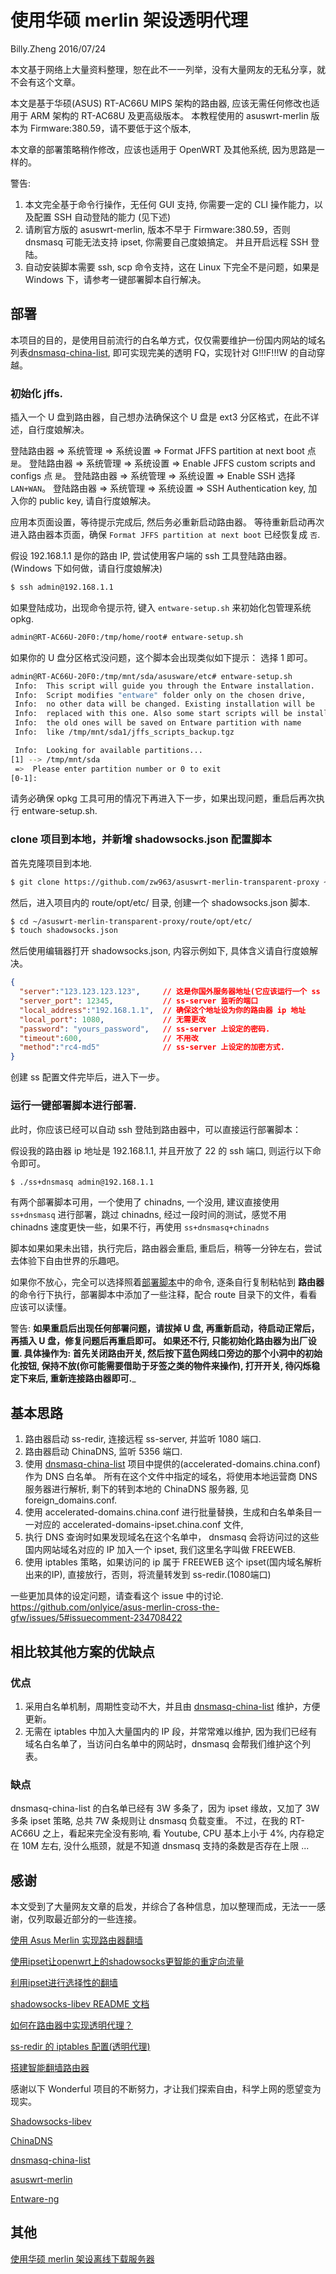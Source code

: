 # 使用华硕 merlin 架设透明代理

Billy.Zheng 2016/07/24

本文基于网络上大量资料整理，恕在此不一一列举，没有大量网友的无私分享，就不会有这个文章。

本文是基于华硕(ASUS) RT-AC66U MIPS 架构的路由器, 应该无需任何修改也适用于 ARM 架构的 RT-AC68U 及更高级版本。
本教程使用的 asuswrt-merlin 版本为 Firmware:380.59，请不要低于这个版本, 

本文章的部署策略稍作修改，应该也适用于 OpenWRT 及其他系统, 因为思路是一样的。

警告:

1. 本文完全基于命令行操作，无任何 GUI 支持, 你需要一定的 CLI 操作能力，以及配置 SSH 自动登陆的能力 (见下述)
2. 请刷官方版的 asuswrt-merlin, 版本不早于 Firmware:380.59，否则 dnsmasq 可能无法支持 ipset, 你需要自己度娘搞定。
   并且开启远程 SSH 登陆。
3. 自动安装脚本需要 ssh, scp 命令支持，这在 Linux 下完全不是问题，如果是 Windows 下，请参考一键部署脚本自行解决。

## 部署
本项目的目的，是使用目前流行的白名单方式，仅仅需要维护一份国内网站的域名列表[dnsmasq-china-list](https://github.com/felixonmars/dnsmasq-china-list),
即可实现完美的透明 FQ，实现针对 G!!!F!!!W 的自动穿越。

### 初始化 jffs.

插入一个 U 盘到路由器，自己想办法确保这个 U 盘是 ext3 分区格式，在此不详述，自行度娘解决。

登陆路由器 => 系统管理 => 系统设置 => Format JFFS partition at next boot 点 `是`。
登陆路由器 => 系统管理 => 系统设置 => Enable JFFS custom scripts and configs 点 `是`。
登陆路由器 => 系统管理 => 系统设置 =>  Enable SSH 选择 `LAN+WAN`。
登陆路由器 => 系统管理 => 系统设置 =>  SSH Authentication key, 加入你的 public key, 请自行度娘解决。

应用本页面设置，等待提示完成后, 然后务必重新启动路由器。
等待重新启动再次进入路由器本页面，确保 `Format JFFS partition at next boot` 已经恢复成 `否`.

假设 192.168.1.1 是你的路由 IP, 尝试使用客户端的 ssh 工具登陆路由器。(Windows 下如何做，请自行度娘解决)

```sh
$ ssh admin@192.168.1.1
```

如果登陆成功，出现命令提示符, 键入 `entware-setup.sh` 来初始化包管理系统 opkg.

```sh
admin@RT-AC66U-20F0:/tmp/home/root# entware-setup.sh
```

如果你的 U 盘分区格式没问题，这个脚本会出现类似如下提示： 选择 1 即可。

```sh
admin@RT-AC66U-20F0:/tmp/mnt/sda/asusware/etc# entware-setup.sh
 Info:  This script will guide you through the Entware installation.
 Info:  Script modifies "entware" folder only on the chosen drive,
 Info:  no other data will be changed. Existing installation will be
 Info:  replaced with this one. Also some start scripts will be installed,
 Info:  the old ones will be saved on Entware partition with name
 Info:  like /tmp/mnt/sda1/jffs_scripts_backup.tgz

 Info:  Looking for available partitions...
[1] --> /tmp/mnt/sda
 =>  Please enter partition number or 0 to exit
[0-1]: 
```

请务必确保 opkg 工具可用的情况下再进入下一步，如果出现问题，重启后再次执行 entware-setup.sh.

### clone 项目到本地，并新增 shadowsocks.json 配置脚本

首先克隆项目到本地.

```sh
$ git clone https://github.com/zw963/asuswrt-merlin-transparent-proxy ~/
```

然后，进入项目内的 route/opt/etc/ 目录, 创建一个 shadowsocks.json 脚本.

```sh
$ cd ~/asuswrt-merlin-transparent-proxy/route/opt/etc/
$ touch shadowsocks.json
```

然后使用编辑器打开 shadowsocks.json, 内容示例如下, 具体含义请自行度娘解决。

```json
{
  "server":"123.123.123.123",     // 这是你国外服务器地址(它应该运行一个 ss server)
  "server_port": 12345,           // ss-server 监听的端口
  "local_address":"192.168.1.1",  // 确保这个地址设为你的路由器 ip 地址
  "local_port": 1080,             // 无需更改
  "password": "yours_password",   // ss-server 上设定的密码.
  "timeout":600,                  // 不用改
  "method":"rc4-md5"              // ss-server 上设定的加密方式.
}
```

创建 ss 配置文件完毕后，进入下一步。

### 运行一键部署脚本进行部署. 

此时，你应该已经可以自动 ssh 登陆到路由器中，可以直接运行部署脚本：


假设我的路由器 ip 地址是 192.168.1.1, 并且开放了 22 的 ssh 端口, 则运行以下命令即可。

```sh
$ ./ss+dnsmasq admin@192.168.1.1
```

有两个部署脚本可用，一个使用了 chinadns, 一个没用, 建议直接使用 `ss+dnsmasq` 进行部署，跳过 chinadns,
经过一段时间的测试，感觉不用 chinadns 速度更快一些，如果不行，再使用 `ss+dnsmasq+chinadns`　

脚本如果如果未出错，执行完后，路由器会重启, 重启后，稍等一分钟左右，尝试去体验下自由世界的乐趣吧。

如果你不放心，完全可以选择照着[部署脚本](https://github.com/zw963/asuswrt-merlin-transparent-proxy/blob/master/ss+dnsmasq)中的命令,
逐条自行复制粘帖到 __路由器__ 的命令行下执行，部署脚本中添加了一些注释，配合 route 目录下的文件，看看应该可以读懂。

警告: __如果重启后出现任何部署问题，请拔掉 U 盘, 再重新启动，待启动正常后，再插入 U 盘，修复问题后再重启即可。
如果还不行, 只能初始化路由器为出厂设置. 具体操作为: 首先关闭路由开关, 然后按下蓝色网线口旁边的那个小洞中的初始化按钮,
保持不放(你可能需要借助于牙签之类的物件来操作), 打开开关, 待闪烁稳定下来后, 重新连接路由器即可.___

## 基本思路

1. 路由器启动 ss-redir, 连接远程 ss-server, 并监听 1080 端口.
2. 路由器启动 ChinaDNS, 监听 5356 端口.
3. 使用 [dnsmasq-china-list](https://github.com/felixonmars/dnsmasq-china-list) 项目中提供的(accelerated-domains.china.conf) 作为 DNS 白名单。
   所有在这个文件中指定的域名，将使用本地运营商 DNS 服务器进行解析, 剩下的转到本地的 ChinaDNS 服务器, 见 foreign_domains.conf.
4. 使用 accelerated-domains.china.conf 进行批量替换，生成和白名单条目一一对应的 accelerated-domains-ipset.china.conf 文件, 
5. 执行 DNS 查询时如果发现域名在这个名单中，   dnsmasq 会将访问过的这些国内网站域名对应的 IP 加入一个 ipset, 我们这里名字叫做 FREEWEB.
6. 使用 iptables 策略，如果访问的 ip 属于 FREEWEB 这个 ipset(国内域名解析出来的IP), 直接放行，否则，将流量转发到 ss-redir.(1080端口)


一些更加具体的设定问题，请查看这个 issue 中的讨论. https://github.com/onlyice/asus-merlin-cross-the-gfw/issues/5#issuecomment-234708422

## 相比较其他方案的优缺点

### 优点
1. 采用白名单机制，周期性变动不大，并且由 [dnsmasq-china-list](https://github.com/felixonmars/dnsmasq-china-list) 维护，方便更新。
2. 无需在 iptables 中加入大量国内的 IP 段，并常常难以维护, 因为我们已经有域名白名单了，当访问白名单中的网站时，dnsmasq 会帮我们维护这个列表。

### 缺点
dnsmasq-china-list 的白名单已经有 3W 多条了，因为 ipset 缘故，又加了 3W 多条 ipset 策略, 总共 7W 条规则让 dnsmasq 负载变重。
不过，在我的 RT-AC66U 之上，看起来完全没有影响, 看 Youtube, CPU 基本上小于 4%, 内存稳定在 10M 左右, 没什么瓶颈，就是不知道 dnsmasq 支持的条数是否存在上限 ...

## 感谢
本文受到了大量网友文章的启发，并综合了各种信息，加以整理而成，无法一一感谢，仅列取最近部分的一些连接。

[使用 Asus Merlin 实现路由器翻墙](https://github.com/onlyice/asus-merlin-cross-the-gfw/blob/master/README.md)

[使用ipset让openwrt上的shadowsocks更智能的重定向流量](https://hong.im/2014/07/08/use-ipset-with-shadowsocks-on-openwrt/)

[利用ipset进行选择性的翻墙](https://opensiglud.blogspot.hk/2014/10/ipset.html)

[shadowsocks-libev README 文档](https://github.com/shadowsocks/shadowsocks-libev)

[如何在路由器中实现透明代理？](https://gist.github.com/snakevil/8a34d6fbdf2a64f2c753)

[ss-redir 的 iptables 配置(透明代理)](https://gist.github.com/wen-long/8644243)

[搭建智能翻墙路由器](http://hbprotoss.github.io/posts/da-jian-zhi-neng-fan-qiang-lu-you-qi.html)

感谢以下 Wonderful 项目的不断努力，才让我们探索自由，科学上网的愿望变为现实。

[Shadowsocks-libev](https://github.com/shadowsocks/shadowsocks-libev)

[ChinaDNS](https://github.com/shadowsocks/ChinaDNS)

[dnsmasq-china-list](https://github.com/felixonmars/dnsmasq-china-list)

[asuswrt-merlin](https://github.com/RMerl/asuswrt-merlin)

[Entware-ng](https://github.com/Entware-ng/Entware-ng)

## 其他

[使用华硕 merlin 架设离线下载服务器](https://github.com/zw963/asuswrt-merlin-offline-download)
